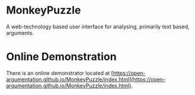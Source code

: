 # MonkeyPuzzle #

A web-technology based user interface for analysing, primarily text based, arguments.

# Online Demonstration #

There is an online demonstrator located at [https://open-argumentation.github.io/MonkeyPuzzle/index.html](https://open-argumentation.github.io/MonkeyPuzzle/index.html).
